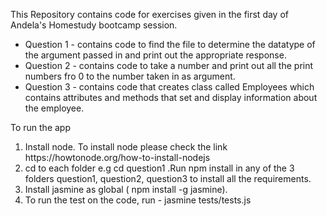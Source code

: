 <html>
	<head>
		<title>Read me file for Bootcamp Home Study Day 1</title>
	</head>
	<body>
		<p>
		This Repository contains code for exercises given in the first day of Andela's Homestudy bootcamp session.</p>
		<ul>
		<li> Question 1 - contains code to find the file to determine the datatype of the argument passed in and print out the appropriate response. </li>
		<li> Question 2 - contains code to take a number and print out all the print numbers fro 0 to the number taken in as argument. </li>
		<li> Question 3 - contains code that creates class called Employees which contains attributes and methods that set and display information about the employee.</li>
		</ul>
		To run the app
		<ol>
			<li> Install node. To install node please check the link https://howtonode.org/how-to-install-nodejs </li>
			<li> cd to each folder e.g cd question1 .Run npm install in any of the 3 folders question1, question2, question3 to install all the requirements. </li>
			<li> Install jasmine as global ( npm install -g jasmine). </li>
			<li> To run the test on the code, run - jasmine tests/tests.js </li>
		</ol>
	</body>
 </html>